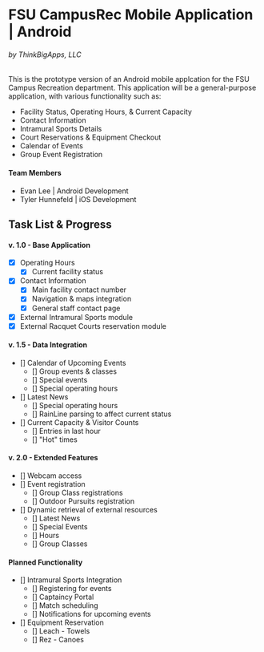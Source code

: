 # FSU CampusRec Mobile Application | Android
###### by ThinkBigApps, LLC

This is the prototype version of an Android mobile applcation for the FSU Campus Recreation department.
This application will be a general-purpose application, with various functionality such as:
- Facility Status, Operating Hours, & Current Capacity
- Contact Information
- Intramural Sports Details
- Court Reservations & Equipment Checkout
- Calendar of Events
- Group Event Registration


#### Team Members
* Evan Lee | Android Development
* Tyler Hunnefeld | iOS Development

## Task List & Progress
#### v. 1.0 - Base Application
- [x] Operating Hours
  - [x] Current facility status
- [x] Contact Information
  - [x] Main facility contact number
  - [x] Navigation & maps integration
  - [x] General staff contact page
- [x] External Intramural Sports module
- [x] External Racquet Courts reservation module

#### v. 1.5 - Data Integration
- [] Calendar of Upcoming Events
  - [] Group events & classes
  - [] Special events
  - [] Special operating hours
- [] Latest News
  - [] Special operating hours
  - [] RainLine parsing to affect current status
- [] Current Capacity & Visitor Counts
  - [] Entries in last hour
  - [] "Hot" times
  
#### v. 2.0 - Extended Features
- [] Webcam access
- [] Event registration
  - [] Group Class registrations
  - [] Outdoor Pursuits registration
- [] Dynamic retrieval of external resources
  - [] Latest News
  - [] Special Events
  - [] Hours
  - [] Group Classes
  
#### Planned Functionality
- [] Intramural Sports Integration
  - [] Registering for events
  - [] Captaincy Portal
  - [] Match scheduling
  - [] Notifications for upcoming events
- [] Equipment Reservation
  - [] Leach - Towels
  - [] Rez - Canoes

